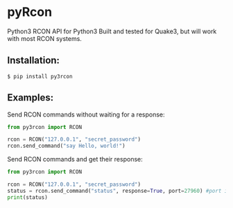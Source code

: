 # pyRcon
Python3 RCON API for Python3
Built and tested for Quake3, but will work with most RCON systems.

## Installation:

`$ pip install py3rcon`

## Examples:

Send RCON commands without waiting for a response:
```python
from py3rcon import RCON

rcon = RCON("127.0.0.1", "secret_password") 
rcon.send_command("say Hello, world!")
```

Send RCON commands and get their response:
```python
from py3rcon import RCON

rcon = RCON("127.0.0.1", "secret_password")
status = rcon.send_command("status", response=True, port=27960) #port is optional
print(status)
```
